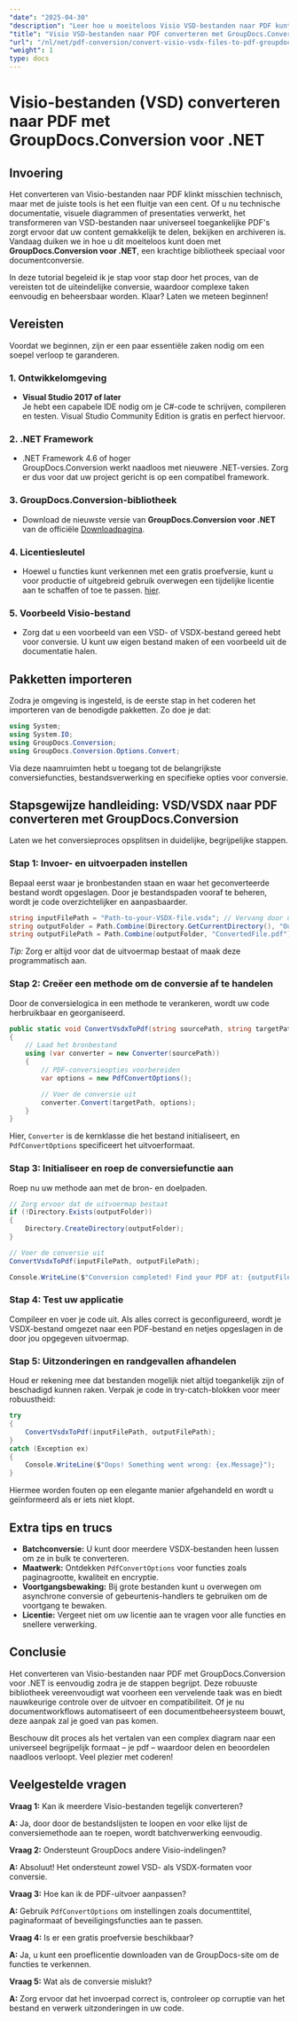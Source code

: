 ```yaml
---
"date": "2025-04-30"
"description": "Leer hoe u moeiteloos Visio VSD-bestanden naar PDF kunt converteren met GroupDocs.Conversion voor .NET. Deze handleiding behandelt de installatie, configuratie en praktische gebruiksvoorbeelden."
"title": "Visio VSD-bestanden naar PDF converteren met GroupDocs.Conversion voor .NET&#58; een uitgebreide handleiding"
"url": "/nl/net/pdf-conversion/convert-visio-vsdx-files-to-pdf-groupdocs-net/"
"weight": 1
type: docs
---
```

# Visio-bestanden (VSD) converteren naar PDF met GroupDocs.Conversion voor .NET

## Invoering

Het converteren van Visio-bestanden naar PDF klinkt misschien technisch, maar met de juiste tools is het een fluitje van een cent. Of u nu technische documentatie, visuele diagrammen of presentaties verwerkt, het transformeren van VSD-bestanden naar universeel toegankelijke PDF's zorgt ervoor dat uw content gemakkelijk te delen, bekijken en archiveren is. Vandaag duiken we in hoe u dit moeiteloos kunt doen met **GroupDocs.Conversion voor .NET**, een krachtige bibliotheek speciaal voor documentconversie.

In deze tutorial begeleid ik je stap voor stap door het proces, van de vereisten tot de uiteindelijke conversie, waardoor complexe taken eenvoudig en beheersbaar worden. Klaar? Laten we meteen beginnen!

## Vereisten

Voordat we beginnen, zijn er een paar essentiële zaken nodig om een soepel verloop te garanderen.

### 1. Ontwikkelomgeving

- **Visual Studio 2017 of later**  
Je hebt een capabele IDE nodig om je C#-code te schrijven, compileren en testen. Visual Studio Community Edition is gratis en perfect hiervoor.

### 2. .NET Framework

- .NET Framework 4.6 of hoger  
GroupDocs.Conversion werkt naadloos met nieuwere .NET-versies. Zorg er dus voor dat uw project gericht is op een compatibel framework.

### 3. GroupDocs.Conversion-bibliotheek

- Download de nieuwste versie van **GroupDocs.Conversion voor .NET** van de officiële [Downloadpagina](https://releases.groupdocs.com/conversion/net/).

### 4. Licentiesleutel

- Hoewel u functies kunt verkennen met een gratis proefversie, kunt u voor productie of uitgebreid gebruik overwegen een tijdelijke licentie aan te schaffen of toe te passen. [hier](https://purchase.groupdocs.com/temporary-license/).

### 5. Voorbeeld Visio-bestand

- Zorg dat u een voorbeeld van een VSD- of VSDX-bestand gereed hebt voor conversie. U kunt uw eigen bestand maken of een voorbeeld uit de documentatie halen.

## Pakketten importeren

Zodra je omgeving is ingesteld, is de eerste stap in het coderen het importeren van de benodigde pakketten. Zo doe je dat:

```csharp
using System;
using System.IO;
using GroupDocs.Conversion;
using GroupDocs.Conversion.Options.Convert;
```

Via deze naamruimten hebt u toegang tot de belangrijkste conversiefuncties, bestandsverwerking en specifieke opties voor conversie.

## Stapsgewijze handleiding: VSD/VSDX naar PDF converteren met GroupDocs.Conversion

Laten we het conversieproces opsplitsen in duidelijke, begrijpelijke stappen.

### Stap 1: Invoer- en uitvoerpaden instellen

Bepaal eerst waar je bronbestanden staan en waar het geconverteerde bestand wordt opgeslagen. Door je bestandspaden vooraf te beheren, wordt je code overzichtelijker en aanpasbaarder.

```csharp
string inputFilePath = "Path-to-your-VSDX-file.vsdx"; // Vervang door uw daadwerkelijke bestandspad
string outputFolder = Path.Combine(Directory.GetCurrentDirectory(), "Output");
string outputFilePath = Path.Combine(outputFolder, "ConvertedFile.pdf");
```

*Tip:* Zorg er altijd voor dat de uitvoermap bestaat of maak deze programmatisch aan.

### Stap 2: Creëer een methode om de conversie af te handelen

Door de conversielogica in een methode te verankeren, wordt uw code herbruikbaar en georganiseerd.

```csharp
public static void ConvertVsdxToPdf(string sourcePath, string targetPath)
{
    // Laad het bronbestand
    using (var converter = new Converter(sourcePath))
    {
        // PDF-conversieopties voorbereiden
        var options = new PdfConvertOptions();

        // Voer de conversie uit
        converter.Convert(targetPath, options);
    }
}
```

Hier, `Converter` is de kernklasse die het bestand initialiseert, en `PdfConvertOptions` specificeert het uitvoerformaat.

### Stap 3: Initialiseer en roep de conversiefunctie aan

Roep nu uw methode aan met de bron- en doelpaden.

```csharp
// Zorg ervoor dat de uitvoermap bestaat
if (!Directory.Exists(outputFolder))
{
    Directory.CreateDirectory(outputFolder);
}

// Voer de conversie uit
ConvertVsdxToPdf(inputFilePath, outputFilePath);

Console.WriteLine($"Conversion completed! Find your PDF at: {outputFilePath}");
```

### Stap 4: Test uw applicatie

Compileer en voer je code uit. Als alles correct is geconfigureerd, wordt je VSDX-bestand omgezet naar een PDF-bestand en netjes opgeslagen in de door jou opgegeven uitvoermap.

### Stap 5: Uitzonderingen en randgevallen afhandelen

Houd er rekening mee dat bestanden mogelijk niet altijd toegankelijk zijn of beschadigd kunnen raken. Verpak je code in try-catch-blokken voor meer robuustheid:

```csharp
try
{
    ConvertVsdxToPdf(inputFilePath, outputFilePath);
}
catch (Exception ex)
{
    Console.WriteLine($"Oops! Something went wrong: {ex.Message}");
}
```

Hiermee worden fouten op een elegante manier afgehandeld en wordt u geïnformeerd als er iets niet klopt.

## Extra tips en trucs

- **Batchconversie:** U kunt door meerdere VSDX-bestanden heen lussen om ze in bulk te converteren.
- **Maatwerk:** Ontdekken `PdfConvertOptions` voor functies zoals paginagrootte, kwaliteit en encryptie.
- **Voortgangsbewaking:** Bij grote bestanden kunt u overwegen om asynchrone conversie of gebeurtenis-handlers te gebruiken om de voortgang te bewaken.
- **Licentie:** Vergeet niet om uw licentie aan te vragen voor alle functies en snellere verwerking.

## Conclusie

Het converteren van Visio-bestanden naar PDF met GroupDocs.Conversion voor .NET is eenvoudig zodra je de stappen begrijpt. Deze robuuste bibliotheek vereenvoudigt wat voorheen een vervelende taak was en biedt nauwkeurige controle over de uitvoer en compatibiliteit. Of je nu documentworkflows automatiseert of een documentbeheersysteem bouwt, deze aanpak zal je goed van pas komen.

Beschouw dit proces als het vertalen van een complex diagram naar een universeel begrijpelijk formaat – je pdf – waardoor delen en beoordelen naadloos verloopt. Veel plezier met coderen!

## Veelgestelde vragen

**Vraag 1:** Kan ik meerdere Visio-bestanden tegelijk converteren?  

**A:** Ja, door door de bestandslijsten te loopen en voor elke lijst de conversiemethode aan te roepen, wordt batchverwerking eenvoudig.

**Vraag 2:** Ondersteunt GroupDocs andere Visio-indelingen?  

**A:** Absoluut! Het ondersteunt zowel VSD- als VSDX-formaten voor conversie.

**Vraag 3:** Hoe kan ik de PDF-uitvoer aanpassen?  

**A:** Gebruik `PdfConvertOptions` om instellingen zoals documenttitel, paginaformaat of beveiligingsfuncties aan te passen.

**Vraag 4:** Is er een gratis proefversie beschikbaar?  

**A:** Ja, u kunt een proeflicentie downloaden van de GroupDocs-site om de functies te verkennen.

**Vraag 5:** Wat als de conversie mislukt?  

**A:** Zorg ervoor dat het invoerpad correct is, controleer op corruptie van het bestand en verwerk uitzonderingen in uw code.